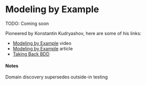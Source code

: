 # Modeling by Example

TODO: Coming soon

Pioneered by Konstantin Kudryashov, here are some of his links:

* [Modeling by Example](https://vimeo.com/149564297) video
* [Modeling by Example](http://everzet.com/post/99045129766/introducing-modelling-by-example) article
* [Taking Back BDD](http://www.slideshare.net/everzet/taking-back-bdd)

#### Notes
Domain discovery supersedes outside-in testing
